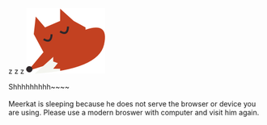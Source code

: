 <div class="container">
  <div class="forest forest-back"></div>
  <div class="forest forest-front"></div>
  <div class="oops">
    <div class="meerkat">
      <span class="snore-0">z</span>
      <span class="snore-1">z</span>
      <span class="snore-2">z</span>
      <img src="images/nosupport/sleeping-meerkat.png">
    </div>
    <p>Shhhhhhhhh~~~~<br/><br/>Meerkat is sleeping because he does not serve the  browser or device you are using. Please use a modern broswer with computer and visit him again.</p>
  </div>
</div>
